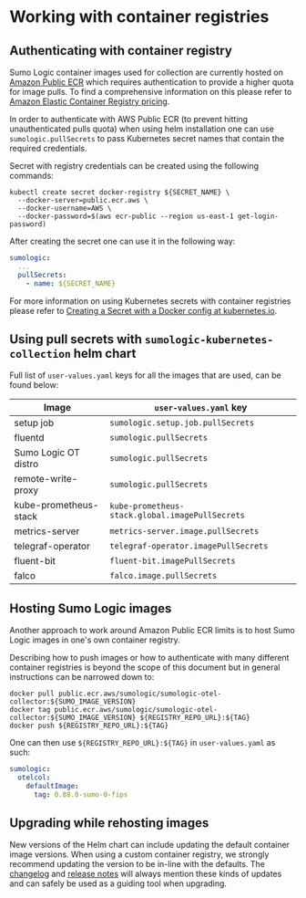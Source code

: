 # Working with container registries

## Authenticating with container registry

Sumo Logic container images used for collection are currently hosted on [Amazon Public ECR][aws-public-ecr-docs] which requires
authentication to provide a higher quota for image pulls. To find a comprehensive information on this please refer to [Amazon Elastic
Container Registry pricing][aws-ecr-pricing].

In order to authenticate with AWS Public ECR (to prevent hitting unauthenticated pulls quota) when using helm installation one can use
`sumologic.pullSecrets` to pass Kubernetes secret names that contain the required credentials.

Secret with registry credentials can be created using the following commands:

```
kubectl create secret docker-registry ${SECRET_NAME} \
  --docker-server=public.ecr.aws \
  --docker-username=AWS \
  --docker-password=$(aws ecr-public --region us-east-1 get-login-password)
```

After creating the secret one can use it in the following way:

```yaml
sumologic:
  ...
  pullSecrets:
    - name: ${SECRET_NAME}
```

For more information on using Kubernetes secrets with container registries please refer to [Creating a Secret with a Docker config at
kubernetes.io][k8s-docker-secret].

[aws-public-ecr-docs]: https://aws.amazon.com/blogs/aws/amazon-ecr-public-a-new-public-container-registry/
[k8s-docker-secret]: https://kubernetes.io/docs/concepts/containers/images/#creating-a-secret-with-a-docker-config
[aws-ecr-pricing]: https://aws.amazon.com/ecr/pricing/

## Using pull secrets with `sumologic-kubernetes-collection` helm chart

Full list of `user-values.yaml` keys for all the images that are used, can be found below:

| Image                 | `user-values.yaml` key                          |
| --------------------- | ----------------------------------------------- |
| setup job             | `sumologic.setup.job.pullSecrets`               |
| fluentd               | `sumologic.pullSecrets`                         |
| Sumo Logic OT distro  | `sumologic.pullSecrets`                         |
| remote-write-proxy    | `sumologic.pullSecrets`                         |
| kube-prometheus-stack | `kube-prometheus-stack.global.imagePullSecrets` |
| metrics-server        | `metrics-server.image.pullSecrets`              |
| telegraf-operator     | `telegraf-operator.imagePullSecrets`            |
| fluent-bit            | `fluent-bit.imagePullSecrets`                   |
| falco                 | `falco.image.pullSecrets`                       |

## Hosting Sumo Logic images

Another approach to work around Amazon Public ECR limits is to host Sumo Logic images in one's own container registry.

Describing how to push images or how to authenticate with many different container registries is beyond the scope of this document but in
general instructions can be narrowed down to:

```
docker pull public.ecr.aws/sumologic/sumologic-otel-collector:${SUMO_IMAGE_VERSION}
docker tag public.ecr.aws/sumologic/sumologic-otel-collector:${SUMO_IMAGE_VERSION} ${REGISTRY_REPO_URL}:${TAG}
docker push ${REGISTRY_REPO_URL}:${TAG}
```

One can then use `${REGISTRY_REPO_URL}:${TAG}` in `user-values.yaml` as such:

```yaml
sumologic:
  otelcol:
    defaultImage:
      tag: 0.88.0-sumo-0-fips
```

## Upgrading while rehosting images

New versions of the Helm chart can include updating the default container image versions. When using a custom container registry, we
strongly recommend updating the version to be in-line with the defaults. The [changelog][changelog] and [release notes][release_notes] will
always mention these kinds of updates and can safely be used as a guiding tool when upgrading.

[changelog]: /CHANGELOG.md
[release_notes]: https://github.com/SumoLogic/sumologic-kubernetes-collection/releases
